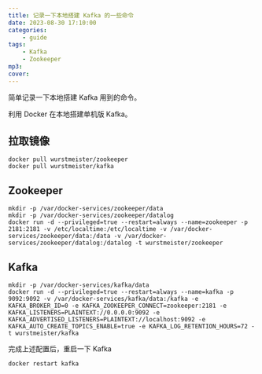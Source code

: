 ```yaml
---
title: 记录一下本地搭建 Kafka 的一些命令
date: 2023-08-30 17:10:00
categories:
    - guide
tags:
    - Kafka
    - Zookeeper
mp3:
cover:
---
```


简单记录一下本地搭建 Kafka 用到的命令。

利用 Docker 在本地搭建单机版 Kafka。

## 拉取镜像

```shell
docker pull wurstmeister/zookeeper
docker pull wurstmeister/kafka
```

## Zookeeper

```shell
mkdir -p /var/docker-services/zookeeper/data
mkdir -p /var/docker-services/zookeeper/datalog
docker run -d --privileged=true --restart=always --name=zookeeper -p 2181:2181 -v /etc/localtime:/etc/localtime -v /var/docker-services/zookeeper/data:/data -v /var/docker-services/zookeeper/datalog:/datalog -t wurstmeister/zookeeper
```

## Kafka

```shell
mkdir -p /var/docker-services/kafka/data
docker run -d --privileged=true --restart=always --name=kafka -p 9092:9092 -v /var/docker-services/kafka/data:/kafka -e KAFKA_BROKER_ID=0 -e KAFKA_ZOOKEEPER_CONNECT=zookeeper:2181 -e KAFKA_LISTENERS=PLAINTEXT://0.0.0.0:9092 -e KAFKA_ADVERTISED_LISTENERS=PLAINTEXT://localhost:9092 -e KAFKA_AUTO_CREATE_TOPICS_ENABLE=true -e KAFKA_LOG_RETENTION_HOURS=72 -t wurstmeister/kafka
```

完成上述配置后，重启一下 Kafka

```shell
docker restart kafka
```

